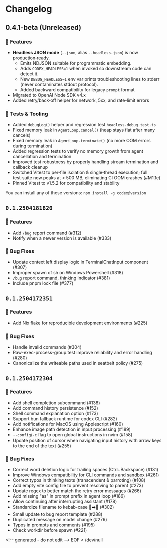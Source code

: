 # Changelog

## 0.4.1-beta (Unreleased)

### 🚀 Features

- **Headless JSON mode** (`--json`, alias `--headless-json`) is now production‑ready.
  - Emits NDJSON suitable for programmatic embedding.
  - Adds `CODEX_HEADLESS=1` when invoked so downstream code can detect it.
  - New `DEBUG_HEADLESS=1` env var prints troubleshooting lines to stderr
    (never contaminates stdout protocol).
  - Added backward compatibility for legacy `prompt` format
- Migrated to OpenAI Node SDK v4.x
- Added retry/back‑off helper for network, 5xx, and rate-limit errors

### 🧪 Tests & Tooling

- Added `debugLog()` helper and regression test `headless-debug.test.ts`
- Fixed memory leak in `AgentLoop.cancel()` (heap stays flat after many cancels)
- Fixed memory leak in `AgentLoop.terminate()` (no more OOM errors during termination)
- Added regression tests to verify no memory growth from agent cancellation and termination
- Improved test robustness by properly handling stream termination and callback cleanup
- Switched Vitest to per‑file isolation & single‑thread execution; full
  test‑suite now peaks at < 500 MB, eliminating CI OOM crashes (#M1.1e)
- Pinned Vitest to v1.5.2 for compatibility and stability


You can install any of these versions: `npm install -g codex@version`

## `0.1.2504181820`

### 🚀 Features

- Add `/bug` report command (#312)
- Notify when a newer version is available (#333)

### 🐛 Bug Fixes

- Update context left display logic in TerminalChatInput component (#307)
- Improper spawn of sh on Windows Powershell (#318)
- `/bug` report command, thinking indicator (#381)
- Include pnpm lock file (#377)

## `0.1.2504172351`

### 🚀 Features

- Add Nix flake for reproducible development environments (#225)

### 🐛 Bug Fixes

- Handle invalid commands (#304)
- Raw-exec-process-group.test improve reliability and error handling (#280)
- Canonicalize the writeable paths used in seatbelt policy (#275)

## `0.1.2504172304`

### 🚀 Features

- Add shell completion subcommand (#138)
- Add command history persistence (#152)
- Shell command explanation option (#173)
- Support bun fallback runtime for codex CLI (#282)
- Add notifications for MacOS using Applescript (#160)
- Enhance image path detection in input processing (#189)
- `--config`/`-c` flag to open global instructions in nvim (#158)
- Update position of cursor when navigating input history with arrow keys to the end of the text (#255)

### 🐛 Bug Fixes

- Correct word deletion logic for trailing spaces (Ctrl+Backspace) (#131)
- Improve Windows compatibility for CLI commands and sandbox (#261)
- Correct typos in thinking texts (transcendent & parroting) (#108)
- Add empty vite config file to prevent resolving to parent (#273)
- Update regex to better match the retry error messages (#266)
- Add missing "as" in prompt prefix in agent loop (#186)
- Allow continuing after interrupting assistant (#178)
- Standardize filename to kebab-case 🐍➡️🥙 (#302)
- Small update to bug report template (#288)
- Duplicated message on model change (#276)
- Typos in prompts and comments (#195)
- Check workdir before spawn (#221)

<\!-- generated - do not edit -->
EOF < /dev/null